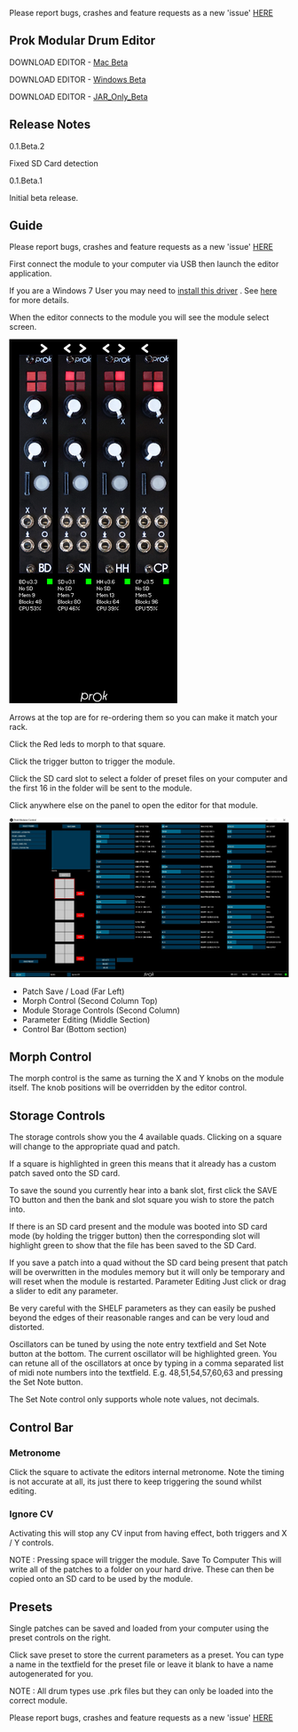 Please report bugs, crashes and feature requests as a new 'issue' [HERE](https://github.com/Normalised/ProkDrumsEditor/issues)

Prok Modular Drum Editor 
------------------------

DOWNLOAD EDITOR - [Mac Beta](https://github.com/Normalised/ProkDrumsEditor/releases/download/v0.1-beta.2/ProkModularEditor_Mac_Beta2.zip)

DOWNLOAD EDITOR - [Windows Beta](https://github.com/Normalised/ProkDrumsEditor/releases/download/v0.1-beta.2/ProkModularEditor_Win_Beta2.zip)

DOWNLOAD EDITOR - [JAR_Only_Beta](https://github.com/Normalised/ProkDrumsEditor/releases/download/v0.1-beta.2/ProkModularEditor_JarOnly_Beta2.zip)

Release Notes
-------------

0.1.Beta.2

Fixed SD Card detection

0.1.Beta.1

Initial beta release.

Guide
-----

Please report bugs, crashes and feature requests as a new 'issue' [HERE](https://github.com/Normalised/ProkDrumsEditor/issues)

First connect the module to your computer via USB then launch the editor application. 

If you are a Windows 7 User you may need to [install this driver](https://www.pjrc.com/teensy/serial_install.exe) . See [here](https://www.pjrc.com/teensy/troubleshoot.html) for more details.


When the editor connects to the module you will see the module select screen.

![Image of Module Select](ModuleSelect.png)

Arrows at the top are for re-ordering them so you can make it match your rack.

Click the Red leds to morph to that square.

Click the trigger button to trigger the module.

Click the SD card slot to select a folder of preset files on your computer and the first 16 in the folder will be sent to the module.

Click anywhere else on the panel to open the editor for that module.

![Image of Edit Page](Editor_Beta_1.jpg)

- Patch Save / Load         (Far Left)
- Morph Control             (Second Column Top)
- Module Storage Controls     (Second Column)
- Parameter Editing         (Middle Section)
- Control Bar             (Bottom section)

## Morph Control

The morph control is the same as turning the X and Y knobs on the module itself. The knob positions will be overridden by the editor control.

## Storage Controls

The storage controls show you the 4 available quads. 
Clicking on a square will change to the appropriate quad and patch.

If a square is highlighted in green this means that it already has a custom patch saved onto the SD card.

To save the sound you currently hear into a bank slot, first click the SAVE TO button and then the bank and slot square you wish to store the patch into.

If there is an SD card present and the module was booted into SD card mode (by holding the trigger button) then the corresponding slot will highlight green to show that the file has been saved to the SD Card.

If you save a patch into a quad without the SD card being present that patch will be overwritten in the modules memory but it will only be temporary and will reset when the module is restarted.
Parameter Editing
Just click or drag a slider to edit any parameter.

Be very careful with the SHELF parameters as they can easily be pushed beyond the edges of their reasonable ranges and can be very loud and distorted.

Oscillators can be tuned by using the note entry textfield and Set Note button at the bottom.
The current oscillator will be highlighted green.
You can retune all of the oscillators at once by typing in a comma separated list of midi note numbers into the textfield. E.g. 48,51,54,57,60,63 and pressing the Set Note button.

The Set Note control only supports whole note values, not decimals.

## Control Bar

### Metronome

Click the square to activate the editors internal metronome. Note the timing is not accurate at all, its just there to keep triggering the sound whilst editing. 

### Ignore CV 

Activating this will stop any CV input from having effect, both triggers and X / Y controls.

NOTE : Pressing space will trigger the module.
Save To Computer
This will write all of the patches to a folder on your hard drive.
These can then be copied onto an SD card to be used by the module.

## Presets
Single patches can be saved and loaded from your computer using the preset controls on the right.

Click save preset to store the current parameters as a preset. You can type a name in the textfield for the preset file or leave it blank to have a name autogenerated for you.

NOTE : All drum types use .prk files but they can only be loaded into the correct module.

Please report bugs, crashes and feature requests as a new 'issue' [HERE](https://github.com/Normalised/ProkDrumsEditor/issues)
